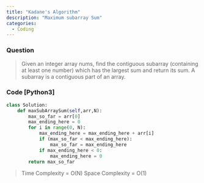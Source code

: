 ```yaml
---
title: "Kadane's Algorithm"
description: "Maximum subarray Sum"
categories:
  - Coding
---
```


### Question

> Given an integer array nums, find the contiguous subarray (containing at least one number) which has the largest sum and return its sum. A subarray is a contiguous part of an array.
### Code [Python3]

```python
class Solution:
    def maxSubArraySum(self,arr,N):
        max_so_far = arr[0]
        max_ending_here = 0
        for i in range(0, N):
            max_ending_here = max_ending_here + arr[i]
            if (max_so_far < max_ending_here):
                max_so_far = max_ending_here
            if max_ending_here < 0:
                max_ending_here = 0  
        return max_so_far
```

> Time Complexity = O(N)
> Space Complexity = O(1)
